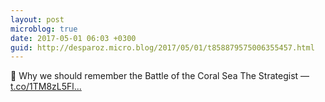 ```yaml
---
layout: post
microblog: true
date: 2017-05-01 06:03 +0300
guid: http://desparoz.micro.blog/2017/05/01/t858879575006355457.html
---
```

🔗 Why we should remember the Battle of the Coral Sea
      The Strategist — [t.co/1TM8zL5Fl...](https://t.co/1TM8zL5FlX)
